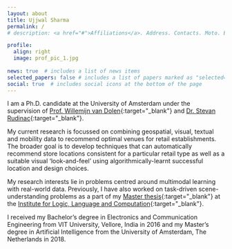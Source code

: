 ```yaml
---
layout: about
title: Ujjwal Sharma
permalink: /
# description: <a href="#">Affiliations</a>. Address. Contacts. Moto. Etc.

profile:
  align: right
  image: prof_pic_1.jpg
  
news: true  # includes a list of news items
selected_papers: false # includes a list of papers marked as "selected={true}"
social: true  # includes social icons at the bottom of the page
---
```


I am a Ph.D. candidate at the University of Amsterdam under the supervision of [Prof. Willemijn van Dolen](https://www.uva.nl/en/profile/d/o/w.m.vandolen/w.m.vandolen.html){:target="\_blank"} and [Dr. Stevan Rudinac](https://www.uva.nl/profile/r/u/s.rudinac/s.rudinac.html){:target="\_blank"}.

My current research is focussed on combining geospatial, visual, textual and mobility data to recommend optimal venues for retail establishments. The broader goal is to develop techniques that can automatically recommend store locations consistent for a particular retail type as well as a suitable visual ‘look-and-feel’ using algorithmically-learnt successful location and design choices. 

My research interests lie in problems centred around multimodal learning with real-world data. Previously, I have also worked on task-driven scene-understanding problems as a part of my [Master thesis](https://esc.fnwi.uva.nl/thesis/centraal/files/f2119681021.pdf){:target="\_blank"} at the [Institute for Logic, Language and Computation](https://www.illc.uva.nl/){:target="\_blank"}.

I received my Bachelor’s degree in Electronics and Communication Engineering from VIT University, Vellore, India in 2016 and my Master’s degree in Artificial Intelligence from the University of Amsterdam, The Netherlands in 2018.

